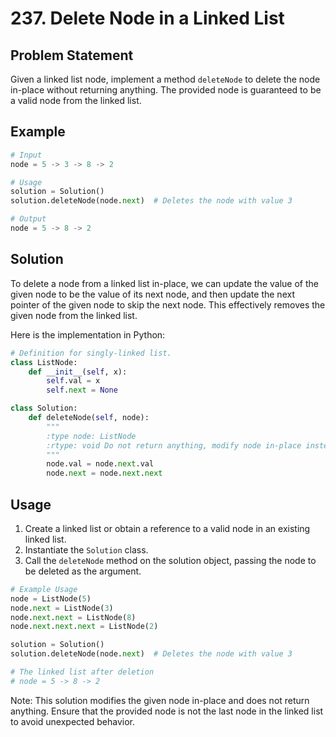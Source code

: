 # 237. Delete Node in a Linked List

## Problem Statement

Given a linked list node, implement a method `deleteNode` to delete the node in-place without returning anything. The provided node is guaranteed to be a valid node from the linked list.

## Example

```python
# Input
node = 5 -> 3 -> 8 -> 2

# Usage
solution = Solution()
solution.deleteNode(node.next)  # Deletes the node with value 3

# Output
node = 5 -> 8 -> 2
```

## Solution

To delete a node from a linked list in-place, we can update the value of the given node to be the value of its next node, and then update the next pointer of the given node to skip the next node. This effectively removes the given node from the linked list.

Here is the implementation in Python:

```python
# Definition for singly-linked list.
class ListNode:
    def __init__(self, x):
        self.val = x
        self.next = None

class Solution:
    def deleteNode(self, node):
        """
        :type node: ListNode
        :rtype: void Do not return anything, modify node in-place instead.
        """
        node.val = node.next.val
        node.next = node.next.next
```

## Usage

1. Create a linked list or obtain a reference to a valid node in an existing linked list.
2. Instantiate the `Solution` class.
3. Call the `deleteNode` method on the solution object, passing the node to be deleted as the argument.

```python
# Example Usage
node = ListNode(5)
node.next = ListNode(3)
node.next.next = ListNode(8)
node.next.next.next = ListNode(2)

solution = Solution()
solution.deleteNode(node.next)  # Deletes the node with value 3

# The linked list after deletion
# node = 5 -> 8 -> 2
```

Note: This solution modifies the given node in-place and does not return anything. Ensure that the provided node is not the last node in the linked list to avoid unexpected behavior.